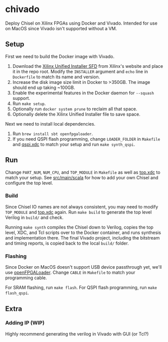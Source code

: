 # chivado

Deploy Chisel on Xilinx FPGAs using Docker and Vivado. Intended for use on MacOS since Vivado isn't supported without a VM.

## Setup

First we need to build the Docker image with Vivado.

1. Download the [Xilinx Unified Installer SFD](https://www.xilinx.com/support/download.html) from Xilinx's website and place it in the repo root. Modify the `INSTALLER` argument and `echo` line in `Dockerfile` to match its name and version.
1. Increase the disk image size limit in Docker to >350GB. The image should end up taking ~100GB.
1. Enable the experimental features in the Docker daemon for `--squash` support.
1. Run `make setup`.
1. Optionally run `docker system prune` to reclaim all that space.
1. Optionally delete the Xilinx Unified Installer file to save space.

Next we need to install local dependencies.

1. Run `brew install sbt openfpgaloader`.
1. If you need QSPI flash programming, change `LOADER_FOLDER` in `Makefile` and [qspi.xdc](src/main/script/qspi.xdc) to match your setup and run `make synth_qspi`.

## Run

Change `PART_NUM`, `NUM_CPU`, and `TOP_MODULE` in `Makefile` as well as [top.xdc](src/main/script/top.xdc) to match your setup. See [src/main/scala](src/main/scala) for how to add your own Chisel and configure the top level.

### Build

Since Chisel IO names are not always consistent, you may need to modify `TOP_MODULE` and [top.xdc](src/main/script/top.xdc) again. Run `make build` to generate the top level Verilog in `build/` and check.

Running `make synth` compiles the Chisel down to Verilog, copies the top level, XDC, and Tcl scripts over to the Docker container, and runs synthesis and implementation there. The final Vivado project, including the bitstream and timing reports, is copied back to the local `build/` folder.

### Flashing

Since Docker on MacOS doesn't support USB device passthrough yet, we'll use [openFPGALoader](https://github.com/trabucayre/openFPGALoader). Change `CABLE` in `Makefile` to match your programming cable.

For SRAM flashing, run `make flash`. For QSPI flash programming, run `make flash_qspi`.

## Extra

### Adding IP (WIP)

Highly recommend generating the verilog in Vivado with GUI (or Tcl?)
